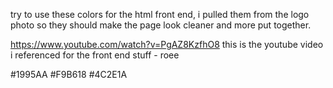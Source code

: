 try to use these colors for the html front end, i pulled them from the logo photo so they should make the page look cleaner and more put together.

https://www.youtube.com/watch?v=PgAZ8KzfhO8 this is the youtube video i referenced for the front end stuff - roee

 #1995AA
 #F9B618
 #4C2E1A